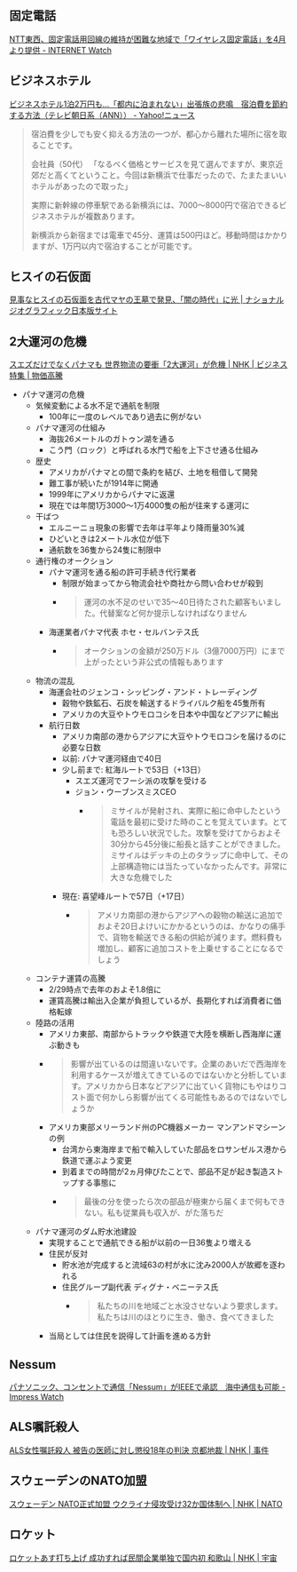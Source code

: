 ## 固定電話

[NTT東西、固定電話用回線の維持が困難な地域で「ワイヤレス固定電話」を4月より提供 - INTERNET Watch](https://internet.watch.impress.co.jp/docs/news/1574596.html)

## ビジネスホテル

[ビジネスホテル1泊2万円も…「都内に泊まれない」出張族の悲鳴　宿泊費を節約する方法（テレビ朝日系（ANN）） - Yahoo!ニュース](https://news.yahoo.co.jp/articles/3e53ba193f9819a30b75d42d5e681751c1970b1a)

> 宿泊費を少しでも安く抑える方法の一つが、都心から離れた場所に宿を取ることです。
>
> 会社員（50代）
> 「なるべく価格とサービスを見て選んでますが、東京近郊だと高くてということ。今回は新横浜で仕事だったので、たまたまいいホテルがあったので取った」
>
> 実際に新幹線の停車駅である新横浜には、7000～8000円で宿泊できるビジネスホテルが複数あります。
>
> 新横浜から新宿までは電車で45分、運賃は500円ほど。移動時間はかかりますが、1万円以内で宿泊することが可能です。

## ヒスイの石仮面

[見事なヒスイの石仮面を古代マヤの王墓で発見、「闇の時代」に光 | ナショナル ジオグラフィック日本版サイト](https://natgeo.nikkeibp.co.jp/atcl/news/24/022200109/)

## 2大運河の危機

[スエズだけでなくパナマも 世界物流の要衝「2大運河」が危機 | NHK | ビジネス特集 | 物価高騰](https://www3.nhk.or.jp/news/html/20240307/k10014381101000.html)

- パナマ運河の危機
  - 気候変動による水不足で通航を制限
    - 100年に一度のレベルであり過去に例がない
  - パナマ運河の仕組み
    - 海抜26メートルのガトゥン湖を通る
    - こう門（ロック）と呼ばれる水門で船を上下させ通る仕組み
  - 歴史
    - アメリカがパナマとの間で条約を結び、土地を租借して開発
    - 難工事が続いたが1914年に開通
    - 1999年にアメリカからパナマに返還
    - 現在では年間1万3000～1万4000隻の船が往来する運河に
  - 干ばつ
    - エルニーニョ現象の影響で去年は平年より降雨量30%減
    - ひどいときは2メートル水位が低下
    - 通航数を36隻から24隻に制限中
  - 通行権のオークション
    - パナマ運河を通る船の許可手続き代行業者
      - 制限が始まってから物流会社や商社から問い合わせが殺到
      - > 運河の水不足のせいで35～40日待たされた顧客もいました。代替案など何か提示しなければなりません
    - 海運業者パナマ代表 ホセ・セルバンテス氏
      - > オークションの金額が250万ドル（3億7000万円）にまで上がったという非公式の情報もあります
  - 物流の混乱
    - 海運会社のジェンコ・シッピング・アンド・トレーディング
      - 穀物や鉄鉱石、石炭を輸送するドライバルク船を45隻所有
      - アメリカの大豆やトウモロコシを日本や中国などアジアに輸出
    - 航行日数
      - アメリカ南部の港からアジアに大豆やトウモロコシを届けるのに必要な日数
      - 以前: パナマ運河経由で40日
      - 少し前まで: 紅海ルートで53日（+13日）
        - スエズ運河でフーシ派の攻撃を受ける
        - ジョン・ウーブンスミスCEO
          - > ミサイルが発射され、実際に船に命中したという電話を最初に受けた時のことを覚えています。とても恐ろしい状況でした。攻撃を受けてからおよそ30分から45分後に船長と話すことができました。ミサイルはデッキの上のタラップに命中して、その上部構造物には当たっていなかったんです。非常に大きな危機でした
      - 現在: 喜望峰ルートで57日（+17日）
        - > アメリカ南部の港からアジアへの穀物の輸送に追加でおよそ20日よけいにかかるというのは、かなりの痛手で、貨物を輸送できる船の供給が減ります。燃料費も増加し、顧客に追加コストを上乗せすることになるでしょう
  - コンテナ運賃の高騰
    - 2/29時点で去年のおよそ1.8倍に
    - 運賃高騰は輸出入企業が負担しているが、長期化すれば消費者に価格転嫁
  - 陸路の活用
    - アメリカ東部、南部からトラックや鉄道で大陸を横断し西海岸に運ぶ動きも
    - > 影響が出ているのは間違いないです。企業のあいだで西海岸を利用するケースが増えてきているのではないかと分析しています。アメリカから日本などアジアに出ていく貨物にもやはりコスト面で何かしら影響が出てくる可能性もあるのではないでしょうか
    - アメリカ東部メリーランド州のPC機器メーカー マンアンドマシーンの例
      - 台湾から東海岸まで船で輸入していた部品をロサンゼルス港から鉄道で運ぶよう変更
      - 到着までの時間が2ヵ月伸びたことで、部品不足が起き製造ストップする事態に
      - > 最後の分を使ったら次の部品が極東から届くまで何もできない。私も従業員も収入が、がた落ちだ
  - パナマ運河のダム貯水池建設
    - 実現することで通航できる船が以前の一日36隻より増える
    - 住民が反対
      - 貯水池が完成すると流域63の村が水に沈み2000人が故郷を逐われる
      - 住民グループ副代表 ディグナ・ベニーテス氏
        - > 私たちの川を地域ごと水没させないよう要求します。私たちは川のほとりに生き、働き、食べてきました
    - 当局としては住民を説得して計画を進める方針

## Nessum

[パナソニック、コンセントで通信「Nessum」がIEEEで承認　海中通信も可能 - Impress Watch](https://www.watch.impress.co.jp/docs/news/1574507.html)

## ALS嘱託殺人

[ALS女性嘱託殺人 被告の医師に対し懲役18年の判決 京都地裁 | NHK | 事件](https://www3.nhk.or.jp/news/html/20240305/k10014379911000.html)

## スウェーデンのNATO加盟

[スウェーデン NATO正式加盟 ウクライナ侵攻受け32か国体制へ | NHK | NATO](https://www3.nhk.or.jp/news/html/20240308/k10014382921000.html)

## ロケット

[ロケットあす打ち上げ 成功すれば民間企業単独で国内初 和歌山 | NHK | 宇宙](https://www3.nhk.or.jp/news/html/20240308/k10014383671000.html)
